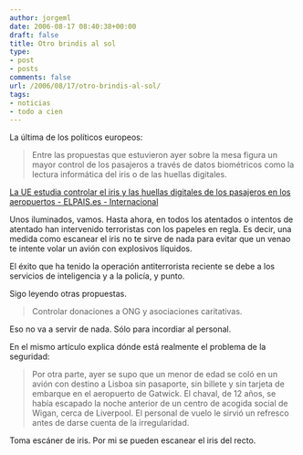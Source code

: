 ```yaml
---
author: jorgeml
date: 2006-08-17 08:40:38+00:00
draft: false
title: Otro brindis al sol
type: 
- post
- posts
comments: false
url: /2006/08/17/otro-brindis-al-sol/
tags:
- noticias
- todo a cien
---
```


La última de los políticos europeos:


> Entre las propuestas que estuvieron ayer sobre la mesa figura un mayor control de los pasajeros a través de datos biométricos como la lectura informática del iris o de las huellas digitales.


[La UE estudia controlar el iris y las huellas digitales de los pasajeros en los aeropuertos - ELPAIS.es - Internacional](http://www.elpais.es/articulo/internacional/UE/estudia/controlar/iris/huellas/digitales/pasajeros/aeropuertos/elpporint/20060817elpepiint_9/Tes/)



Unos iluminados, vamos. Hasta ahora, en todos los atentados o intentos de atentado han intervenido terroristas con los papeles en regla. Es decir, una medida como escanear el iris no te sirve de nada para evitar que un venao te intente volar un avión con explosivos líquidos.

El éxito que ha tenido la operación antiterrorista reciente se debe a los servicios de inteligencia y a la policía, y punto.

Sigo leyendo otras propuestas.

> Controlar donaciones a ONG y asociaciones caritativas.

Eso no va a servir de nada. Sólo para incordiar al personal.

En el mismo artículo explica dónde está realmente el problema de la seguridad:

> Por otra parte, ayer se supo que un menor de edad se coló en un avión con destino a Lisboa sin pasaporte, sin billete y sin tarjeta de embarque en el aeropuerto de Gatwick. El chaval, de 12 años, se había escapado la noche anterior de un centro de acogida social de Wigan, cerca de Liverpool. El personal de vuelo le sirvió un refresco antes de darse cuenta de la irregularidad.


Toma escáner de iris. Por mi se pueden escanear el iris del recto.
